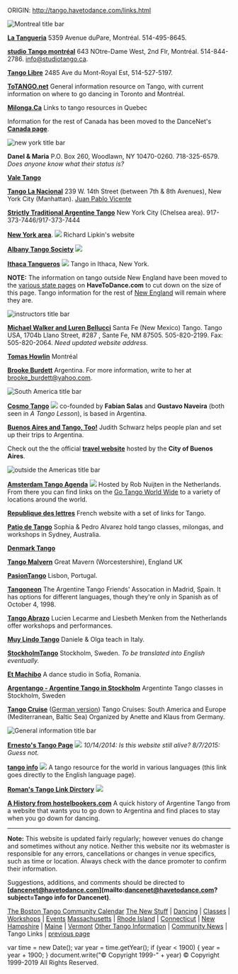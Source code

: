 ORIGIN: http://tango.havetodance.com/links.html

![Montreal title bar](images/montreal_bar.jpg)

**[La Tangueria](http://www.tangueria.org/)**
5359 Avenue duPare, Montréal. 514-495-8645.

**[studio Tango montréal](http://www.studiotango.ca/)**
643 NOtre-Dame West, 2nd Flr, Montréal. 514-844-2786. [info@studiotango.ca](mailto:info@studiotango.ca).

**[Tango Libre](http://www.tangolibre.qc.ca/)**
2485 Ave du Mont-Royal Est, 514-527-5197.

**[ToTANGO.net](http://Totango.net/ttindex.html)**
General information resource on Tango, with current information on where to go dancing in Toronto and Montréal.

**[Milonga.Ca](http://www.milonga.ca/)**
Links to tango resources in Quebec

Information for the rest of Canada has been moved to the DanceNet's **[Canada page](http://www.havetodance.com/canada.html)**.

![new york title bar](images/ny_bar.jpg)

**Danel & Maria**
P.O. Box 260, Woodlawn, NY 10470-0260. 718-325-6579.
_Does anyone know what their status is?_

**[Vale Tango](http://www.valetango.com/)**

**[Tango La Nacional](http://www.tangolanacional.com/)**
239 W. 14th Street (between 7th & 8th Avenues), New York City (Manhattan). [Juan Pablo Vicente](mailto:juanpablo@tangolanacional.com)

**[Strictly Traditional Argentine Tango](http://www.learnargentinetango.com/)**
New York City (Chelsea area). 917-373-7446/917-373-7444

**[New York area](http://www.newyorktango.com/)**. [![](http://www.havetodance.com/images/whatisthisdotfor.gif)](http://www.havetodance.com/whutfur.html)
Richard Lipkin's website

**[Albany Tango Society](http://www.albanytangosociety.org/)** [![](http://www.havetodance.com/images/whatisthisdotfor.gif)](http://www.havetodance.com/whutfur.html)

**[Ithaca Tangueros](http://www.rso.cornell.edu/tango/)** [![](http://www.havetodance.com/images/whatisthisdotfor.gif)](http://www.havetodance.com/whutfur.html)
Tango in Ithaca, New York.

**NOTE:** The information on tango outside New England have been moved to the [various state pages](http://www.havetodance.com/outsidne.html) on **HaveToDance.com** to cut down on the size of this page. Tango information for the rest of [New England](tangone.html) will remain where they are.


![instructors title bar](images/instructors_bar.jpg)

**[Michael Walker and Luren Bellucci](http://pw1.netcom.com/~rbstamm/mltango.html)**
Santa Fe (New Mexico) Tango. Tango USA, 1704b Llano Street, #287 , Sante Fe, NM 87505. 505-820-2199. Fax: 505-820-2064.
_Need updated website address._

**[Tomas Howlin](http://www.tangoclasico.com)**
Montréal

**[Brooke Burdett](http://www.tangoparatodos.com/brooke_burdett.htm)**
Argentina. For more information, write to her at [brooke\_burdett@yahoo.com](mailto:brooke_burdett@yahoo.com).

![South America title bar](images/south_america_bar.jpg)

**[Cosmo Tango](http://www.cosmotango.com/)** [![](http://www.havetodance.com/images/whatisthisdotfor.gif)](http://www.havetodance.com/whutfur.html)
co-founded by **Fabian Salas** and **Gustavo Naveira** (both seen in _A Tango Lesson_), is based in Argentina.

**[Buenos Aires and Tango, Too!](http://buenosairesandtangotoo.wordpress.com)**
Judith Schwarz helps people plan and set up their trips to Argentina.

Check out the the official **[travel website](http://www.traveltango.com.ar/)** hosted by the **City of Buenos Aires**.

![outside the Americas title bar](images/overseas_bar.jpg)

**[Amsterdam Tango Agenda](http://www.torito.nl/agenda/)** [![](http://www.havetodance.com/images/whatisthisdotfor.gif)](http://www.havetodance.com/whutfur.html)
Hosted by Rob Nuijten in the Netherlands. From there you can find links on the [Go Tango World Wide](http://www.torito.nl/index.html) to a variety of locations around the world.

**[Republique des lettres](http://www.tango-argentin.com/)**
French website with a set of links for Tango.

**[Patio de Tango](http://www.patiodetango.com.au/)**
Sophia & Pedro Alvarez hold tango classes, milongas, and workshops in Sydney, Australia.

**[Denmark Tango](http://www.tango.dk/)**

**[Tango Malvern](http://www.tangomalvern.com/)**
Great Mavern (Worcestershire), England UK

**[PasionTango](http://www.pasiontango.pt/)**
Lisbon, Portugal.

**[Tangoneon](http://personales.mundivia.es/mperelli/index.htm)**
The Argentine Tango Friends' Assocation in Madrid, Spain. It has options for different languages, though they're only in Spanish as of October 4, 1998.

**[Tango Abrazo](http://www.tangoabrazo.nl/)**
Lucien Lecarme and Liesbeth Menken from the Netherlands offer workshops and performances.

**[Muy Lindo Tango](http://www.muylindotango.it/)**
Daniele & Olga teach in Italy.

**[StockholmTango](http://www.stockholmtango.com/)**
Stockholm, Sweden. _To be translated into English eventually._

**[Et Machibo](http://www.etmachibo.com/)**
A dance studio in Sofia, Romania.

**[Argentango - Argentine Tango in Stockholm](http://argentango.se/)**
Argentinte Tango classes in Stockholm, Sweden

**[Tango Cruise](http://www.tango-cruise.com/en/home)** ([German version](http://www.bailando-reisen.de/))
Tango Cruises: South America and Europe (Mediterranean, Baltic Sea) Organized by Anette and Klaus from Germany.


![General information title bar](images/general_info_bar.jpg)

**[Ernesto's Tango Page](http://www.ernesto.cc/)** [![](http://www.havetodance.com/images/whatisthisdotfor.gif)](http://www.havetodance.com/whutfur.html)
_10/14/2014: Is this website still alive?_
_8/7/2015: Guess not._

**[tango info](http://eng.tango.info/)** [![](http://www.havetodance.com/images/whatisthisdotfor.gif)](http://www.havetodance.com/whutfur.html)
A tango resource for the world in various languages (this link goes directly to the English language page).

**[Roman's Tango Link Dirctory](http://tangolinks.romanvirdi.com/)** [![](http://www.havetodance.com/images/whatisthisdotfor.gif)](http://www.havetodance.com/whutfur.html)

**[A History from hostelbookers.com](http://www.hostelbookers.com/article/activity-travel/history-of-tango/)**
A quick history of Argentine Tango from a website that wants you to go down to Argentina and find places to stay when you go down for dancing.



- - -

**Note:** This website is updated fairly regularly; however venues do change and sometimes without any notice. Neither this website nor its webmaster is responsible for any errors, cancellations or changes in venue specifics, such as time or location. Always check with the dance promoter to confirm their information.

Suggestions, additions, and comments should be directed to **[dancenet@havetodance.com](mailto:dancenet@havetodance.com?subject=Tango info for
Dancenet)**.

[The Boston Tango Community Calendar](calendar.html)
[The New Stuff](index.html) | [Dancing](dancing.html) | [Classes](classes.html) | [Workshops](workshops.html) | [Events](events.html)
[Massachusetts](tangoma.html) | [Rhode Island](tangori.html) | [Connecticut](tangoct.html) | [New Hampshire](tangonh.html) | [Maine](tangome.html) | [Vermont](tangovt.html)
[Other Tango Information](info.html) | [Community News](community.html) | Tango Links | [previous page](javascript:history.back();)

var time = new Date(); var year = time.getYear(); if (year < 1900) { year = year + 1900; } document.write("© Copyright 1999-" + year) © Copyright 1999-2019 All Rights Reserved.